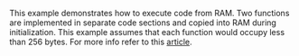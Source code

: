 This example demonstrates how to execute code from RAM. Two functions are implemented in separate code sections and copied into RAM during initialization. This example assumes that each function would occupy less than 256 bytes. For more info refer to this [article](https://lujji.github.io/blog/executing-code-from-ram-on-stm8).
